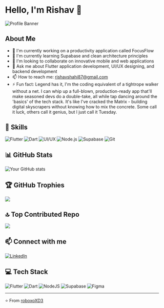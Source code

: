 # Hello, I'm Rishav 👋

![Profile Banner]([https://your-image-url.com/banner.png](https://github.com/roboxoXd3/roboxoXd3/issues/1#issue-2434003305))

## About Me
- 🔭 I'm currently working on a productivity application called FocusFlow
- 🌱 I'm currently learning Supabase and clean architecture principles
- 👯 I'm looking to collaborate on innovative mobile and web applications
- 💬 Ask me about Flutter application development, UI/UX designing, and backend development
- 📫 How to reach me: rishavshahi87@gmail.com
- ⚡ Fun fact: Legend has it, I'm the coding equivalent of a tightrope walker without a net. I can whip up a full-blown, production-ready app that'll make seasoned devs do a double-take, all while tap dancing around the 'basics' of the tech stack. It's like I've cracked the Matrix - building digital skyscrapers without knowing how to mix the concrete. Some call it luck, others call it genius, but I just call it Tuesday.

## 🚀 Skills
![Flutter](https://img.shields.io/badge/-Flutter-02569B?style=flat-square&logo=flutter)
![Dart](https://img.shields.io/badge/-Dart-0175C2?style=flat-square&logo=dart)
![UI/UX](https://img.shields.io/badge/-UI%2FUX-FF69B4?style=flat-square&logo=adobe-xd)
![Node.js](https://img.shields.io/badge/-Node.js-339933?style=flat-square&logo=Node.js&logoColor=white)
![Supabase](https://img.shields.io/badge/-Supabase-3ECF8E?style=flat-square&logo=supabase&logoColor=white)
![Git](https://img.shields.io/badge/-Git-F05032?style=flat-square&logo=git&logoColor=white)

## 📊 GitHub Stats
![Your GitHub stats](https://github-readme-stats.vercel.app/api?username=roboxoXD3&show_icons=true&theme=radical)

## 🏆 GitHub Trophies
![](https://github-profile-trophy.vercel.app/?username=roboxoXD3&theme=radical&no-frame=false&no-bg=true&margin-w=4)

## 🔝 Top Contributed Repo
![](https://github-contributor-stats.vercel.app/api?username=roboxoXD3&limit=5&theme=dark&combine_all_yearly_contributions=true)

## 📫 Connect with me
[![LinkedIn](https://img.shields.io/badge/LinkedIn-%230077B5.svg?logo=linkedin&logoColor=white)](https://linkedin.com/in/rishav-shankar) 

## 💻 Tech Stack
![Flutter](https://img.shields.io/badge/Flutter-%2302569B.svg?style=for-the-badge&logo=Flutter&logoColor=white)
![Dart](https://img.shields.io/badge/dart-%230175C2.svg?style=for-the-badge&logo=dart&logoColor=white)
![NodeJS](https://img.shields.io/badge/node.js-6DA55F?style=for-the-badge&logo=node.js&logoColor=white)
![Supabase](https://img.shields.io/badge/Supabase-3ECF8E?style=for-the-badge&logo=supabase&logoColor=white)
![Figma](https://img.shields.io/badge/figma-%23F24E1E.svg?style=for-the-badge&logo=figma&logoColor=white)

---
⭐️ From [roboxoXD3](https://github.com/roboxoXD3)
